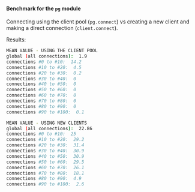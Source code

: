 #### Benchmark for the `pg` module

Connecting using the client pool (`pg.connect`) vs creating a new client and making a direct connection (`client.connect`).

Results: 

```sh
MEAN VALUE - USING THE CLIENT POOL
global (all connections):  1.9
connections #0 to #10:  14.2
connections #10 to #20:  4.5
connections #20 to #30:  0.2
connections #30 to #40:  0
connections #40 to #50:  0
connections #50 to #60:  0
connections #60 to #70:  0
connections #70 to #80:  0
connections #80 to #90:  0
connections #90 to #100:  0.1
```


```sh
MEAN VALUE - USING NEW CLIENTS
global (all connections):  22.86
connections #0 to #10:  25
connections #10 to #20:  29.2
connections #20 to #30:  31.4
connections #30 to #40:  30.9
connections #40 to #50:  30.9
connections #50 to #60:  29.5
connections #60 to #70:  26.1
connections #70 to #80:  18.1
connections #80 to #90:  4.9
connections #90 to #100:  2.6
```

